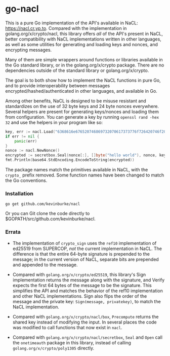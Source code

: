 # go-nacl

This is a pure Go implementation of the API's available in NaCL:
https://nacl.cr.yp.to. Compared with the implementation in
golang.org/x/crypto/nacl, this library offers *all* of the API's present in
NaCL, better compatibility with NaCL implementations written in other languages,
as well as some utilities for generating and loading keys and nonces, and
encrypting messages.

Many of them are simple wrappers around functions or libraries available in
the Go standard library, or in the golang.org/x/crypto package. There are no
dependencies outside of the standard library or golang.org/x/crypto.

The goal is to both show how to implement the NaCL functions in pure Go, and
to provide interoperability between messages encrypted/hashed/authenticated in
other languages, and available in Go.

Among other benefits, NaCL is designed to be misuse resistant and standardizes
on the use of 32 byte keys and 24 byte nonces everywhere. Several helpers are
present for generating keys/nonces and loading them from configuration. You can
generate a key by running `openssl rand -hex 32` and use the helpers in your
program like so:

```go
key, err := nacl.Load("6368616e676520746869732070617373776f726420746f206120736563726574")
if err != nil {
    panic(err)
}
nonce := nacl.NewNonce()
encrypted := secretbox.Seal(nonce[:], []byte("hello world"), nonce, key)
fmt.Println(base64.StdEncoding.EncodeToString(encrypted))
```

The package names match the primitives available in NaCL, with the `crypto_`
prefix removed. Some function names have been changed to match the Go
conventions.

### Installation

```
go get github.com/kevinburke/nacl
```

Or you can Git clone the code directly to $GOPATH/src/github.com/kevinburke/nacl.

### Errata

- The implementation of `crypto_sign` uses the `ref10` implementation of ed25519
from SUPERCOP, *not* the current implementation in NaCL. The difference is that
the entire 64-byte signature is prepended to the message; in the current version
of NaCL, separate bits are prepended and appended to the message.

- Compared with `golang.org/x/crypto/ed25519`, this library's Sign
implementation returns the message along with the signature, and Verify
expects the first 64 bytes of the message to be the signature. This simplifies
the API and matches the behavior of the ref10 implementation and other NaCL
implementations. Sign also flips the order of the message and the private key:
`Sign(message, privatekey)`, to match the NaCL implementation.

- Compared with `golang.org/x/crypto/nacl/box`, `Precompute` returns the shared
key instead of modifying the input. In several places the code was modified to
call functions that now exist in `nacl`.

- Compared with `golang.org/x/crypto/nacl/secretbox`, `Seal` and `Open`
call the `onetimeauth` package in this library, instead of calling
`golang.org/x/crypto/poly1305` directly.
